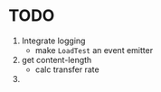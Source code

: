 TODO
====

1. Integrate logging
	- 	make `LoadTest` an event emitter
2. get content-length
	-	calc transfer rate
3. 
